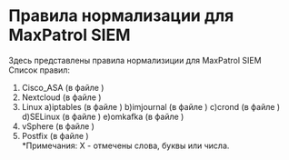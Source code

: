 # Правила нормализации для MaxPatrol SIEM  
  Здесь представлены правила нормализиции для MaxPatrol SIEM  
  Список правил:
1) Cisco_ASA (в файле )  
2) Nextcloud (в файле )  
3) Linux
     a)iptables (в файле )
     b)imjournal (в файле )
     c)crond (в файле )
     d)SELinux (в файле )
     e)omkafka (в файле )
5) vSphere (в файле )    
6) Postfix (в файле )   
*Примечания: 
X - отмечены слова, буквы или числа.
